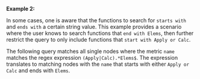 **Example 2:**

In some cases, one is aware that the functions to search for `starts with` and `ends with` a certain string value. This example provides a scenario where the user knows to search functions that `end with Elems`, then further restrict the query to only include functions that `start with Apply or Calc`.

The following query matches all single nodes where the metric `name` matches the regex expression `(Apply|Calc).*Elems$`. The expression translates to matching nodes with the `name` that starts with either `Apply or Calc` and ends with `Elems`.